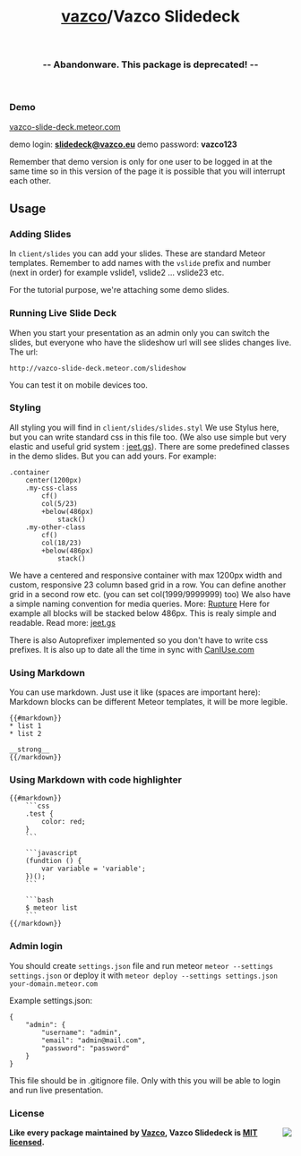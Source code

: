 <h1 align="center">
    <a href="https://github.com/vazco">vazco</a>/Vazco Slidedeck
</h1>

&nbsp;

<h3 align="center">
  -- Abandonware. This package is deprecated! --
</h3>

&nbsp;

### Demo

[vazco-slide-deck.meteor.com](http://vazco-slide-deck.meteor.com)

demo login: **slidedeck@vazco.eu**
demo password: **vazco123**

Remember that demo version is only for one user to be logged in at the same time so in this version of the page it is possible that you will interrupt each other.

## Usage

### Adding Slides

In ````client/slides```` you can add your slides. These are standard Meteor templates. Remember to add names with the ````vslide```` prefix and number (next in order) for example vslide1, vslide2 ... vslide23 etc.

For the tutorial purpose, we're attaching some demo slides.

### Running Live Slide Deck

When you start your presentation as an admin only you can switch the slides, but everyone who have the slideshow url will see slides changes live. The url:

```
http://vazco-slide-deck.meteor.com/slideshow

```

You can test it on mobile devices too.

### Styling

All styling you will find in ````client/slides/slides.styl```` We use Stylus here, but you can write standard css in this file too. (We also use simple but very elastic and useful grid system : [jeet.gs](http://jeet.gs)). There are some predefined classes in the demo slides. But you can add yours. For example:

```
.container
    center(1200px)
    .my-css-class
        cf()
        col(5/23)
        +below(486px)
            stack()
    .my-other-class
        cf()
        col(18/23)
        +below(486px)
            stack()

```

We have a centered and responsive container with max 1200px width and custom, responsive 23 column based grid in a row. You can define another grid in a second row etc. (you can set col(1999/9999999) too) We also have a simple naming convention for media queries. More: [Rupture](https://github.com/jenius/rupture) Here for example all blocks will be stacked below 486px. This is realy simple and readable. Read more: [jeet.gs](http://jeet.gs)

There is also Autoprefixer implemented so you don't have to write css prefixes. It is also up to date all the time in sync with [CanIUse.com](http://caniuse.com)

### Using Markdown

You can use markdown. Just use it like (spaces are important here): Markdown blocks can be different Meteor templates, it will be more legible.

```
{{#markdown}}
* list 1
* list 2

__strong__
{{/markdown}}
```

### Using Markdown with code highlighter

```
{{#markdown}}
    ```css
    .test {
        color: red;
    }
    ```

    ```javascript
    (fundtion () {
        var variable = 'variable';
    })();
    ```

    ```bash
    $ meteor list
    ```
{{/markdown}}
```

### Admin login

You should create  ````settings.json```` file and run meteor ````meteor --settings settings.json```` or deploy it with ````meteor deploy --settings settings.json your-domain.meteor.com````

Example settings.json:

```
{
    "admin": {
        "username": "admin",
        "email": "admin@mail.com",
        "password": "password"
    }
}
```

This file should be in .gitignore file. Only with this you will be able to login and run live presentation.

### License

<img src="https://vazco.eu/banner.png" align="right">

**Like every package maintained by [Vazco](https://vazco.eu/), Vazco Slidedeck is [MIT licensed](https://github.com/vazco/uniforms/blob/master/LICENSE).**
